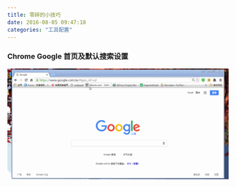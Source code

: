 ```yaml
---
title: 零碎的小技巧
date: 2016-08-05 09:47:18
categories: "工具配置"
---
```


### Chrome Google 首页及默认搜索设置 ###
![image](http://github.com/amoyiki/Blog/raw/master/Document/images/16_08_05_01.gif)
